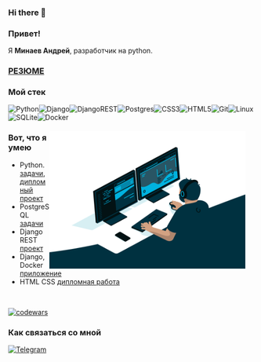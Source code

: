 ### Hi there 👋

<!--
**heavenyoung1/heavenyoung1** is a ✨ _special_ ✨ repository because its `README.md` (this file) appears on your GitHub profile.

Here are some ideas to get you started:

- 🔭 I’m currently working on ...
- 🌱 I’m currently learning ...
- 👯 I’m looking to collaborate on ...
- 🤔 I’m looking for help with ...
- 💬 Ask me about ...
- 📫 How to reach me: ...
- 😄 Pronouns: ...
- ⚡ Fun fact: ...
-->

### Привет!

Я <b>Минаев Андрей</b>, разработчик на python.

### [РЕЗЮМЕ](https://hh.ru/resume/87b1a34cff098511d10039ed1f59636f52664c)

### Мой стек
![Python](https://img.shields.io/badge/python-3670A0?style=for-the-badge&logo=python&logoColor=ffdd54)![Django](https://img.shields.io/badge/django-%23092E20.svg?style=for-the-badge&logo=django&logoColor=white)![DjangoREST](https://img.shields.io/badge/DJANGO-REST-ff1709?style=for-the-badge&logo=django&logoColor=white&color=ff1709&labelColor=gray)![Postgres](https://img.shields.io/badge/postgres-%23316192.svg?style=for-the-badge&logo=postgresql&logoColor=white)![CSS3](https://img.shields.io/badge/css3-%231572B6.svg?style=for-the-badge&logo=css3&logoColor=white)![HTML5](https://img.shields.io/badge/html5-%23E34F26.svg?style=for-the-badge&logo=html5&logoColor=white)![Git](https://img.shields.io/badge/git-%23F05033.svg?style=for-the-badge&logo=git&logoColor=white)![Linux](https://img.shields.io/badge/Linux-FCC624?style=for-the-badge&logo=linux&logoColor=black)![SQLite](https://img.shields.io/badge/sqlite-%2307405e.svg?style=for-the-badge&logo=sqlite&logoColor=white)![Docker](https://img.shields.io/badge/docker-%230db7ed.svg?style=for-the-badge&logo=docker&logoColor=white)
<div style="margin: 20px"><img align="right" alt="GIF" src="https://github.com/aiminaev/aiminaev/blob/main/code.gif?raw=true" width="400" height="280"  /></div>

### Вот, что я умею
- Python. [задачи](https://github.com/aiminaev/learning_python), [дипломный проект](https://github.com/aiminaev/vkinder)
- PostgreSQL [задачи](https://github.com/aiminaev/postgreSQL_learning)
- Django REST [проект](https://github.com/aiminaev/django_projects)
- Django, Docker [приложение](https://github.com/aiminaev/test_django_books)
- HTML CSS [дипломная работа](https://github.com/aiminaev/HTML_diplom)

<br/>  

[![codewars](https://www.codewars.com/users/aiminaev/badges/large)](https://www.codewars.com/users/heavenyoung1)

### Как связаться со мной

[![Telegram](https://img.shields.io/badge/Telegram-2CA5E0?style=for-the-badge&logo=telegram&logoColor=white)](https://t.me/heavenyoung)
